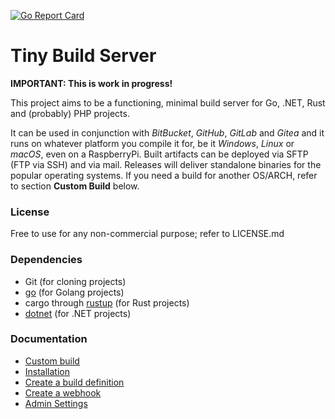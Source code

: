 [![Go Report Card](https://goreportcard.com/badge/github.com/KaiserWerk/Tiny-Build-Server)](https://goreportcard.com/report/github.com/KaiserWerk/Tiny-Build-Server)

# Tiny Build Server

**IMPORTANT: This is work in progress!**

This project aims to be a functioning, minimal build server for Go, .NET, Rust and (probably) PHP projects.

It can be used in conjunction with *BitBucket*, *GitHub*, *GitLab* and *Gitea* and it runs on 
whatever platform you compile it for, be it *Windows*, *Linux* or *macOS*, even on a RaspberryPi.
Built artifacts can be deployed via SFTP (FTP via SSH) and via mail.
Releases will deliver standalone binaries for the popular operating systems. If you need
a build for another OS/ARCH, refer to section __Custom Build__ below.

### License

Free to use for any non-commercial purpose; refer to LICENSE.md

### Dependencies

* Git (for cloning projects)
* [go](https://golang.org/) (for Golang projects)
* cargo through [rustup](https://www.rust-lang.org/) (for Rust projects)
* [dotnet](https://dotnet.microsoft.com/download) (for .NET projects)

### Documentation

* [Custom build](docs/custom-build.md)
* [Installation](docs/installation.md)
* [Create a build definition](docs/create-a-build-definition.md)
* [Create a webhook](docs/create-a-webhook.md)
* [Admin Settings](docs/admin-settings.md)


